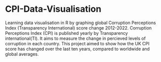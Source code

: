 # CPI-Data-Visualisation
Learning data visualisation in R by graphing global Corruption Perceptions Index (Transparency International) score change 2012-2022.
Corruption Perceptions Index (CPI) is published yearly by Transparency international(TI). It aims to measure the change in percieved levels of corruption in each country.
This project aimed to show how the UK CPI score has changed over the last ten years, compared to worldwide and global averages.
